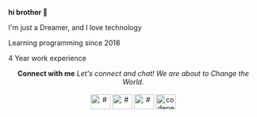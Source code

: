 
  <!-- **kurt69-dev** is a ✨ _special_ ✨ repository because its `README.md` (this file) appears on your GitHub profile. -->
  
  __hi brother 👋__
 
  I'm just a Dreamer, and I love technology <!-- <img src="https://camo.githubusercontent.com/63371d36886ee658f5a97401f393e1ab1684b2fd3de674b8f5efc7d410b2a3d0/68747470733a2f2f6d656469612e67697068792e636f6d2f6d656469612f57556c706c634d704f43456d5447427442572f67697068792e676966" alt="koceng" width="40" /> -->
  
  Learning programming since 2018
  
  4 Year work experience
  
  <p align="center">
      <b>Connect with me</b>
      <i>Let's connect and chat! We are about to Change the World.</i><br /><br />
      <a href="mailto:amdev142@gmail.com" target="blank"><img align="center" src="https://cdn.jsdelivr.net/npm/simple-icons@3.0.1/icons/gmail.svg" alt="#" height="30" width="40" /></a>
      <a href="https://twitter.com/amdev142" target="blank"><img align="center" src="https://cdn.jsdelivr.net/npm/simple-icons@3.0.1/icons/twitter.svg" alt="#" height="30" width="40" /></a>
      <a href="https://www.linkedin.com/in/agung-maulana-1b63a1237/" target="blank"><img align="center" src="https://cdn.jsdelivr.net/npm/simple-icons@3.0.1/icons/linkedin.svg" alt="#" height="30" width="40" /></a>
      <a href="https://codepen.io/amdev142" target="blank"><img align="center" src="https://cdn.jsdelivr.net/npm/simple-icons@3.0.1/icons/codepen.svg" alt="codepen" height="30" width="40" /></a>
    </p>
